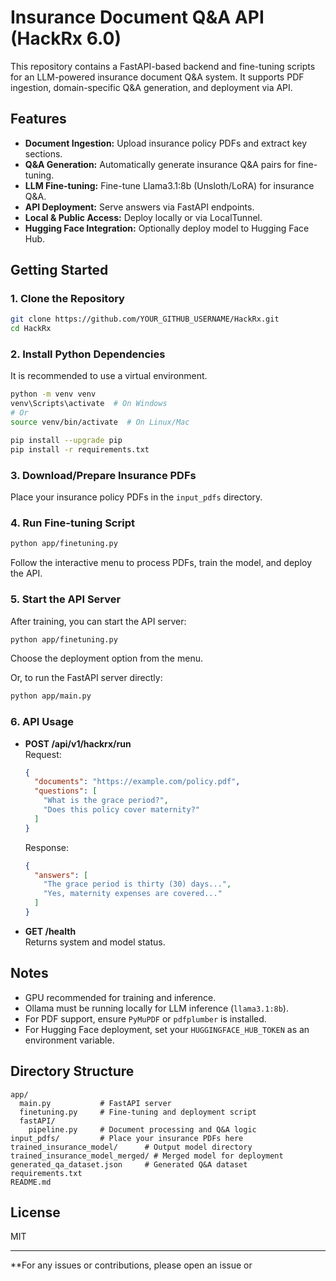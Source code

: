 # Insurance Document Q&A API (HackRx 6.0)

This repository contains a FastAPI-based backend and fine-tuning scripts for an LLM-powered insurance document Q&A system. It supports PDF ingestion, domain-specific Q&A generation, and deployment via API.

## Features

- **Document Ingestion:** Upload insurance policy PDFs and extract key sections.
- **Q&A Generation:** Automatically generate insurance Q&A pairs for fine-tuning.
- **LLM Fine-tuning:** Fine-tune Llama3.1:8b (Unsloth/LoRA) for insurance Q&A.
- **API Deployment:** Serve answers via FastAPI endpoints.
- **Local & Public Access:** Deploy locally or via LocalTunnel.
- **Hugging Face Integration:** Optionally deploy model to Hugging Face Hub.

## Getting Started

### 1. Clone the Repository

```sh
git clone https://github.com/YOUR_GITHUB_USERNAME/HackRx.git
cd HackRx
```

### 2. Install Python Dependencies

It is recommended to use a virtual environment.

```sh
python -m venv venv
venv\Scripts\activate  # On Windows
# Or
source venv/bin/activate  # On Linux/Mac

pip install --upgrade pip
pip install -r requirements.txt
```

### 3. Download/Prepare Insurance PDFs

Place your insurance policy PDFs in the `input_pdfs` directory.

### 4. Run Fine-tuning Script

```sh
python app/finetuning.py
```

Follow the interactive menu to process PDFs, train the model, and deploy the API.

### 5. Start the API Server

After training, you can start the API server:

```sh
python app/finetuning.py
```

Choose the deployment option from the menu.

Or, to run the FastAPI server directly:

```sh
python app/main.py
```

### 6. API Usage

- **POST /api/v1/hackrx/run**  
  Request:

  ```json
  {
    "documents": "https://example.com/policy.pdf",
    "questions": [
      "What is the grace period?",
      "Does this policy cover maternity?"
    ]
  }
  ```

  Response:

  ```json
  {
    "answers": [
      "The grace period is thirty (30) days...",
      "Yes, maternity expenses are covered..."
    ]
  }
  ```

- **GET /health**  
  Returns system and model status.

## Notes

- GPU recommended for training and inference.
- Ollama must be running locally for LLM inference (`llama3.1:8b`).
- For PDF support, ensure `PyMuPDF` or `pdfplumber` is installed.
- For Hugging Face deployment, set your `HUGGINGFACE_HUB_TOKEN` as an environment variable.

## Directory Structure

```
app/
  main.py           # FastAPI server
  finetuning.py     # Fine-tuning and deployment script
  fastAPI/
    pipeline.py     # Document processing and Q&A logic
input_pdfs/         # Place your insurance PDFs here
trained_insurance_model/      # Output model directory
trained_insurance_model_merged/ # Merged model for deployment
generated_qa_dataset.json     # Generated Q&A dataset
requirements.txt
README.md
```

## License

MIT

---

\*\*For any issues or contributions, please open an issue or

